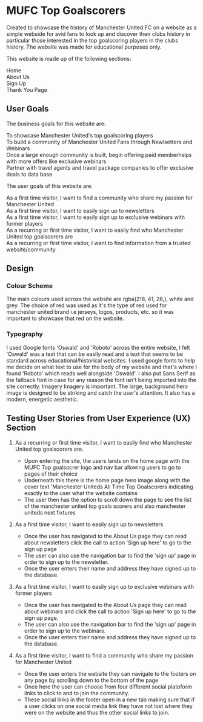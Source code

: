 # MUFC Top Goalscorers  
Created to showcase the history of Manchester United FC on a website as a simple webside for avid fans to look up and discover their clubs history in particular those interested in the top goalscoring players in the clubs history. The website was made for educational purposes only.

This website is made up of the following sections:

Home  
About Us  
Sign Up  
Thank You Page  

## User Goals

The business goals for this website are:

To showcase Manchester United's top goalscoring players  
To build a community of Manchester United Fans through Newlsetters and Webinars  
Once a large enough community is built, begin offering paid memberhsips with more offers like exclusive webinars  
Partner with travel agents and travel package companies to offer exclusive deals to data base  

The user goals of this website are:  

As a first time visitor, I want to find a community who share my passion for Manchester United  
As a first time visitor, I want to easily sign up to newsletters  
As a first time visitor, I want to easily sign up to exclusive webinars with former players  
As a recurring or first time visitor, I want to easily find who Manchester United top goalscorers are  
As a recurring or first time visitor, I want to find information from a trusted website/community  

## Design  
### Colour Scheme
  
The main colours used across the website are rgba(218, 41, 28,), white and grey. The choice of red was used as it's the type of red used for manchester united brand i.e jerseys, logos, products, etc. so it  was important to showcase that red on the website. 
   
### Typography  
  
I used Google fonts 'Oswald' and 'Roboto' across the entire website, I felt 'Oswald' was a text that can be easily read and a text that seems to be standard across educational/historical websites. I used google fonts to help me decide on what text to use for the body of my website and that's where I found 'Roboto' which reads well alongside 'Oswald'. I also put Sans Serif as the fallback font in case for any reason the font isn't being imported into the site correctly.
Imagery
Imagery is important. The large, background hero image is designed to be striking and catch the user's attention. It also has a modern, energetic aesthetic.

## Testing User Stories from User Experience (UX) Section  

1. As a recurring or first time visitor, I want to easily find who Manchester United top goalscorers are.  
   - Upon entering the site, the users lands on the home page with the MUFC Top goalsocrer logo and nav bar allowing users to go to pages of their choice  
   - Underneath this there is the home page hero image along with the cover text 'Manchester Uniteds All Time Top Goalscorers indicating exactly to the user what the website contains  
   - The user then has the option to scroll down the page to see the list of the manchester united top goals scorers and also manchester uniteds next fixtures  

2. As a first time visitor, I want to easily sign up to newsletters  
   - Once the user has navigated to the About Us page they can read about newsletters click the call to action 'Sign up here' to go to the sign up page
   - The user can also use the navigation bar to find the 'sign up' page in order to sign up to the newsletter.
   - Once the user enters their name and address they have signed up to the database.

3. As a first time visitor, I want to easily sign up to exclusive webinars with former players  
   - Once the user has navigated to the About Us page they can read about webinars and click the call to action 'Sign up here' to go to the sign up page.
   - The user can also use the navigation bar to find the 'sign up' page in order to sign up to the webinars.
   - Once the user enters their name and address they have signed up to the database.

4. As a first time visitor, I want to find a community who share my passion for Manchester United  
   - Once the user enters the website they can navigate to the footers on any page by scrolling down to the bottom of the page
   - Once here the user can choose from four different social platoform links to click to and to join the community.
   - These social links in the footer open in a new tab making sure that if a user clicks on one social media link they have not lost where they were on the website and thus the other social links to join.

